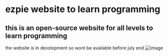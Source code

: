 # ezpie website to learn programming
## this is an open-source website for all levels to learn programming
the website is in devolopment so wont be available before july end
![image](https://user-images.githubusercontent.com/104765117/170196082-77a5b205-fa0a-404a-9389-4c250c5b3b29.png)
